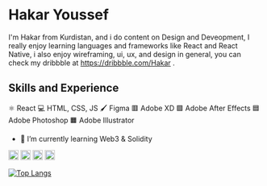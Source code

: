 # Hakar Youssef
I'm Hakar from Kurdistan, and i do content on Design and Deveopment, I really enjoy learning languages and frameworks like React and React Native, i also enjoy wireframing, ui, ux, and design in general, you can check my dribbble at https://dribbble.com/Hakar .

## Skills and Experience
⚛️ React
💻 HTML, CSS, JS
🖌️ Figma 
🟥 Adobe XD
🟪 Adobe After Effects
🟦 Adobe Photoshop
🟧 Adobe Illustrator


- 🌱 I’m currently learning Web3 & Solidity 


[<img src='https://cdn.jsdelivr.net/npm/simple-icons@3.0.1/icons/github.svg' alt='github' height='20' >](https://github.com/HakarYoussef)  [<img src='https://cdn.jsdelivr.net/npm/simple-icons@3.0.1/icons/linkedin.svg' alt='linkedin' height='20' style="color:grey;"  >](https://www.linkedin.com/in/https://www.linkedin.com/in/hakaryusuf//)  [<img src='https://cdn.jsdelivr.net/npm/simple-icons@3.0.1/icons/twitter.svg' alt='twitter' height='20'  >](https://twitter.com/https://twitter.com/hakar_yusuf)  [<img src='https://cdn.jsdelivr.net/npm/simple-icons@3.0.1/icons/dribbble.svg' alt='dribbble' height='20'   >](https://dribbble.com/Hakar)  

[![Top Langs](https://github-readme-stats.vercel.app/api/top-langs/?username=HakarYoussef)](https://github.com/anuraghazra/github-readme-stats)

 
